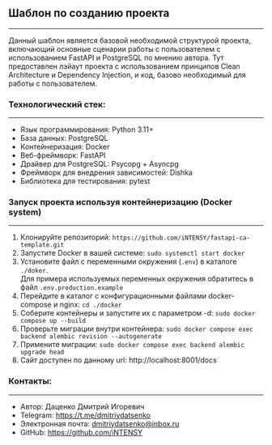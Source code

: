 ## Шаблон по созданию проекта
___

Данный шаблон является базовой необходимой структурой
проекта, включающий основные сценарии работы с пользователем
с использованием FastAPI и PostgreSQL по мнению автора.
Тут предоставлен лэйаут проекта с использованием
принципов Clean Architecture и Dependency Injection, и код,
базово необходимый для работы с пользователем.

### Технологический стек:
___

- Язык программирования: Python 3.11+
- База данных: PostgreSQL
- Контейнеризация: Docker
- Веб-фреймворк: FastAPI
- Драйвер для PostgreSQL: Psycopg + Asyncpg
- Фреймворк для внедрения зависимостей: Dishka
- Библиотека для тестирования: pytest

### Запуск проекта используя контейнеризацию (Docker system)
___
1. Клонируйте репозиторий: `https://github.com/iNTENSY/fastapi-ca-template.git`
2. Запустите Docker в вашей системе: `sudo systemctl start docker`
3. Установите файл с переменными окружения (`.env`) в каталоге `./doker`. <br>
Для примера используемых переменных окружения обратитесь в файл `.env.production.example`
4. Перейдите в каталог с конфигурационными файлами docker-compose и nginx: `cd ./docker`
5. Соберите контейнеры и запустите их с параметром -d: `sudo docker compose up --build`
6. Проверьте миграции внутри контейнера: `sudo docker compose exec backend alembic revision --autogenerate`
7. Примените миграции: `sudo docker compose exec backend alembic upgrade head`
8. Сайт доступен по данному url: http://localhost:8001/docs

### Контакты:
___

- Автор: Даценко Дмитрий Игоревич <br>
- Telegram: https://t.me/dmitriydatsenko <br>
- Электронная почта: dmitriydatsenko@inbox.ru <br>
- GitHub: https://github.com/iNTENSY

